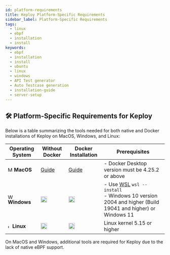 ```yaml
---
id: platform-requirements
title: Keploy Platform-Specific Requirements
sidebar_label: Platform-Specific Requirements
tags:
  - linux
  - ebpf
  - installation
  - install
keywords:
  - ebpf
  - installation
  - install
  - ubuntu
  - linux
  - windows
  - API Test generator
  - Auto Testcase generation
  - installation-guide
  - server-setup
---
```


## 🛠️ Platform-Specific Requirements for Keploy

Below is a table summarizing the tools needed for both native and Docker installations of Keploy on MacOS, Windows, and
Linux:

| Operating System                                                                                                                                                                                                                                                                                              | Without Docker                                                                                                                  | Docker Installation                                                                                                             | Prerequisites                                                                                                                                                                            |
| ------------------------------------------------------------------------------------------------------------------------------------------------------------------------------------------------------------------------------------------------------------------------------------------------------------- | ------------------------------------------------------------------------------------------------------------------------------- | ------------------------------------------------------------------------------------------------------------------------------- | ---------------------------------------------------------------------------------------------------------------------------------------------------------------------------------------- |
| <img src="https://www.pngplay.com/wp-content/uploads/3/Apple-Logo-Transparent-Images.png" width="15" height="15" alt="MacOS" /> **MacOS**                                                                                                                                                                     | [Guide](/keploy-explained/mac-linux.md)                                                                                         | [Guide](/docs/server/install/#other-installation-methods)                                                                       | - Docker Desktop version must be 4.25.2 or above<br/>                                                                                                                                    |
| <img src="https://upload.wikimedia.org/wikipedia/commons/5/5f/Windows_logo_-_2012.svg" width="15" height="15" alt="Windows" /> **Windows**                                                                                                                                                                    | <img src="https://upload.wikimedia.org/wikipedia/commons/e/e5/Green_tick_pointed.svg" width="20" height="20" alt="Supported" /> | <img src="https://upload.wikimedia.org/wikipedia/commons/e/e5/Green_tick_pointed.svg" width="20" height="20" alt="Supported" /> | - Use [WSL](https://learn.microsoft.com/en-us/windows/wsl/install#install-wsl-command) `wsl --install` <br/> - Windows 10 version 2004 and higher (Build 19041 and higher) or Windows 11 |
| <img src="https://th.bing.com/th/id/R.7802b52b7916c00014450891496fe04a?rik=r8GZM4o2Ch1tHQ&riu=http%3a%2f%2f1000logos.net%2fwp-content%2fuploads%2f2017%2f03%2fLINUX-LOGO.png&ehk=5m0lBvAd%2bzhvGg%2fu4i3%2f4EEHhF4N0PuzR%2fBmC1lFzfw%3d&risl=&pid=ImgRaw&r=0" width="10" height="10" alt="Linux" /> **Linux** | <img src="https://upload.wikimedia.org/wikipedia/commons/e/e5/Green_tick_pointed.svg" width="20" height="20" alt="Supported" /> | <img src="https://upload.wikimedia.org/wikipedia/commons/e/e5/Green_tick_pointed.svg" width="20" height="20" alt="Supported" /> | Linux kernel 5.15 or higher                                                                                                                                                              |

On MacOS and Windows, additional tools are required for Keploy due to the lack of native eBPF support.
